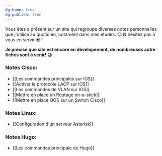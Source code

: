 ```yaml
---
dg-home: true
dg-publish: true
---
```


Vous êtes à présent sur un site qui regroupe diverses notes personnelles que j'utilise au quotidien, notament dans mes études. 😊
N'hésitez pas à vous en servir 😎! 

**Je précise que site est encore en dévelopement, de nombreuses autre fiches sont à venir! 😉**

### Notes Cisco: 
- [[Les commandes principales sur IOS]]
- [[Activer le protocole LACP sur IOS]]
- [[Les commandes de VLAN sur IOS]]
- [[Mettre en place un Routage on-a-stick]]
- [[Mettre en place QOS sur un Switch Cisco]]

### Notes Linux:
- [[Configuration d'un serveur Asterisk]]

### Notes Hugo:
- [[Les commandes principale de Hugo]]


